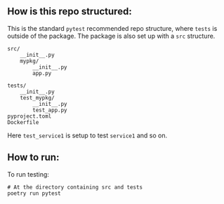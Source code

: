 ## How is this repo structured: 

This is the standard `pytest` recommended repo structure, where `tests` is outside of the package. The package is also set up with a `src` structure.

```
src/
    __init__.py
    mypkg/
        __init__.py
        app.py

tests/
    __init__.py
    test_mypkg/
        __init__.py
        test_app.py 
pyproject.toml
Dockerfile    
```

Here `test_service1` is setup to test `service1` and so on. 

## How to run: 


To run testing: 

```
# At the directory containing src and tests
poetry run pytest
```